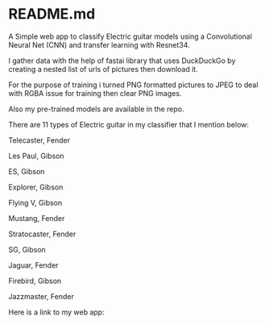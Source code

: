 # README.md
A Simple web app to classify Electric guitar models using a Convolutional Neural Net (CNN) and transfer learning with Resnet34.

I gather data with the help of fastai library that uses DuckDuckGo by creating a nested list of urls of pictures then download it.

For the purpose of training i turned PNG formatted pictures to JPEG to deal with RGBA issue for training then clear PNG images.

Also my pre-trained models are available in the repo.

There are 11 types of Electric guitar in my classifier that I mention below:

Telecaster, Fender

Les Paul, Gibson

ES, Gibson 

Explorer, Gibson

Flying V, Gibson

Mustang, Fender

Stratocaster, Fender

SG, Gibson 

Jaguar, Fender

Firebird, Gibson 

Jazzmaster, Fender


Here is a link to my web app:

